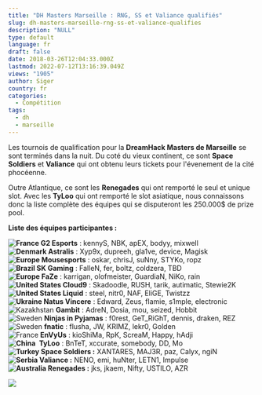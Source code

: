 ```yaml
---
title: "DH Masters Marseille : RNG, SS et Valiance qualifiés"
slug: dh-masters-marseille-rng-ss-et-valiance-qualifies
description: "NULL"
type: default
language: fr
draft: false
date: 2018-03-26T12:04:33.000Z
lastmod: 2022-07-12T13:16:39.049Z
views: "1905"
author: Siger
country: fr
categories:
  - Compétition
tags:
  - dh
  - marseille
---
```

Les tournois de qualification pour la **DreamHack Masters de Marseille** se sont terminés dans la nuit. Du coté du vieux continent, ce sont **Space Soldiers** et **Valiance** qui ont obtenu leurs tickets pour l'évenement de la cité phocéenne.  
  
Outre Atlantique, ce sont les **Renegades** qui ont remporté le seul et unique slot. Avec les **TyLoo** qui ont remporté le slot asiatique, nous connaissons donc la liste complète des équipes qui se disputeront les 250.000$ de prize pool.

**Liste des équipes participantes :**

**![France](/images/countries/fr.svg)⁠ G2 Esports** : kennyS, NBK, apEX, bodyy, mixwell  
**![Denmark](/images/countries/dk.svg)⁠ Astralis** : Xyp9x, dupreeh, gla1ve, device, Magisk  
**![Europe](/images/countries/eu.svg)⁠ Mousesports** : oskar, chrisJ, suNny, STYKo, ropz  
**![Brazil](/images/countries/br.svg)⁠ SK Gaming** : FalleN, fer, boltz, coldzera, TBD  
**![Europe](/images/countries/eu.svg)⁠ FaZe** : karrigan, olofmeister, GuardiaN, NiKo, rain  
**![United States](/images/countries/us.svg)⁠ Cloud9** : Skadoodle, RUSH, tarik, autimatic, Stewie2K  
**![United States](/images/countries/us.svg)⁠ Liquid** : steel, nitr0, NAF, EliGE, Twistzz  
**![Ukraine](/images/countries/ua.svg)⁠ Natus Vincere** : Edward, Zeus, flamie, s1mple, electronic  
![Kazakhstan](/images/countries/kz.svg)⁠ ⁠**Gambit** : AdreN, Dosia, mou, seized, Hobbit  
![Sweden](/images/countries/se.svg)⁠ ⁠**Ninjas in Pyjamas** : f0rest, GeT\_RiGhT, dennis, draken, REZ  
![Sweden](/images/countries/se.svg)⁠ ⁠**fnatic** : flusha, JW, KRIMZ, lekr0, Golden  
![France](/images/countries/fr.svg)⁠ **⁠EnVyUs** : kioShiMa, RpK, ScreaM, Happy, hAdji  
**![China](/images/countries/cn.svg)⁠ ⁠** **TyLoo** : BnTeT, xccurate, somebody, DD, Mo  
**![Turkey](/images/countries/tr.svg)⁠ Space Soldiers :⁠** XANTARES, MAJ3R, paz, Calyx, ngiN  
**![Serbia](/images/countries/rs.svg)⁠ ⁠Valiance :** NENO, emi, huNter, LETN1, Impulse  
**![Australia](/images/countries/au.svg)⁠ ⁠Renegades :** jks, jkaem, Nifty, USTILO, AZR

![](/images/articles/5aa18331e3de5/images/zxl5AQ31lJ7hZIMZWJcXB0J2RMstvKWIYAg77YPG.jpeg)
